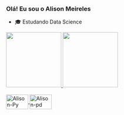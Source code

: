 ### Olá! Eu sou o Alison Meireles

- 🎓 Estudando Data Science
<div style="display: flex"><br>
  <a href="https://github.com/AlisonMeireles">
  <img height="150em" src="https://github-readme-stats.vercel.app/api?username=alisonmeireles&show_icons=true&theme=gruvbox&include_all_commits=true&count_private=true"/>
  <img height="150em" src="https://github-readme-stats.vercel.app/api/top-langs/?username=alisonmeireles&layout=compact&langs_count=7&theme=gruvbox"/>
</div>
<div style="display: inline_block"><br>
  <img align="center" alt="Alison-Py" height="40" width="60" src="https://cdn.jsdelivr.net/gh/devicons/devicon/icons/python/python-original-wordmark.svg" />
  <img align="center" alt="Alison-pd" height="40" width="60" src="https://cdn.jsdelivr.net/gh/devicons/devicon/icons/pandas/pandas-original-wordmark.svg" />
</div>
  
 ##
